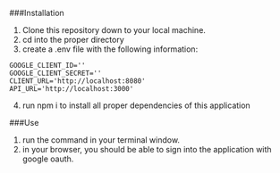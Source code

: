 ###Installation
1. Clone this repository down to your local machine. 
2. cd into the proper directory
3. create a .env file with the following information:
```
GOOGLE_CLIENT_ID=''
GOOGLE_CLIENT_SECRET=''
CLIENT_URL='http://localhost:8080'
API_URL='http://localhost:3000'
```
4. run npm i to install all proper dependencies of this application

###Use
1. run the command </liveserver> in your terminal window. 
2. in your browser, you should be able to sign into the application with google oauth.